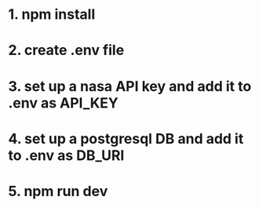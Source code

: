 # 1. npm install
# 2. create .env file
# 3. set up a nasa API key and add it to .env as API_KEY
# 4. set up a postgresql DB and add it to .env as DB_URI
# 5. npm run dev
